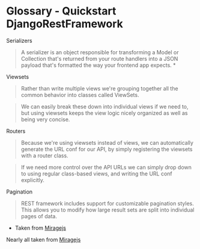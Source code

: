 # Glossary - Quickstart DjangoRestFramework

Serializers

> A serializer is an object responsible for transforming a Model or Collection that's returned from your route handlers into a JSON payload that's formatted the way your frontend app expects. *


Viewsets

> Rather than write multiple views we're grouping together all the common behavior into classes called ViewSets.

> We can easily break these down into individual views if we need to, but using viewsets keeps the view logic nicely organized as well as being very concise.

Routers

> Because we're using viewsets instead of views, we can automatically generate the URL conf for our API, by simply registering the viewsets with a router class.

> If we need more control over the API URLs we can simply drop down to using regular class-based views, and writing the URL conf explicitly.

Pagination

> REST framework includes support for customizable pagination styles. This allows you to modify how large result sets are split into individual pages of data.

* Taken from [Miragejs](https://miragejs.com/docs/main-concepts/serializers/)

Nearly all taken from [Miragejs](https://miragejs.com/docs/main-concepts/serializers/)
